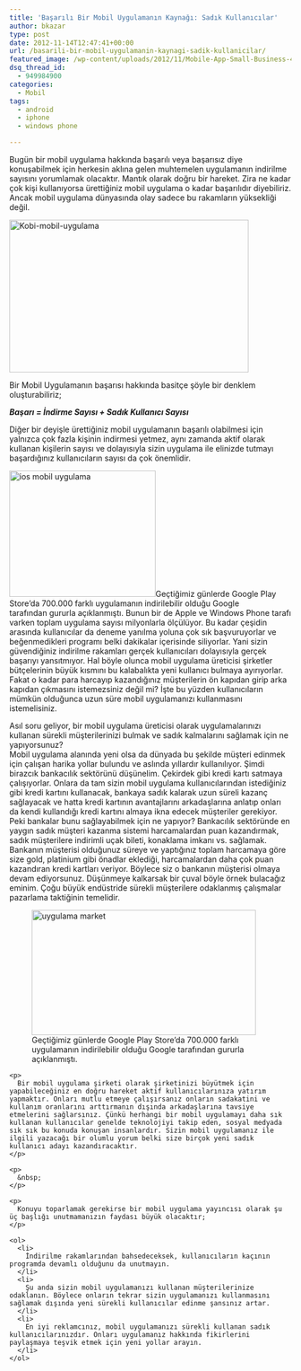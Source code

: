 ```yaml
---
title: 'Başarılı Bir Mobil Uygulamanın Kaynağı: Sadık Kullanıcılar'
author: bkazar
type: post
date: 2012-11-14T12:47:41+00:00
url: /basarili-bir-mobil-uygulamanin-kaynagi-sadik-kullanicilar/
featured_image: /wp-content/uploads/2012/11/Mobile-App-Small-Business-427x272-100x100.jpg
dsq_thread_id:
  - 949984900
categories:
  - Mobil
tags:
  - android
  - iphone
  - windows phone

---
```

Bugün bir mobil uygulama hakkında başarılı veya başarısız diye konuşabilmek için herkesin aklına gelen muhtemelen uygulamanın indirilme sayısını yorumlamak olacaktır. Mantık olarak doğru bir hareket. Zira ne kadar çok kişi kullanıyorsa ürettiğiniz mobil uygulama o kadar başarılıdır diyebiliriz. Ancak mobil uygulama dünyasında olay sadece bu rakamların yüksekliği değil.

<img class="aligncenter size-full wp-image-9149" title="Kobi-mobil-uygulama" src="https://www.murekkep.org/wp-content/uploads/2012/11/Mobile-App-Small-Business-427x272.jpg" alt="Kobi-mobil-uygulama" width="427" height="272" srcset="https://www.murekkep.org/wp-content/uploads/2012/11/Mobile-App-Small-Business-427x272.jpg 427w, https://www.murekkep.org/wp-content/uploads/2012/11/Mobile-App-Small-Business-427x272-400x254.jpg 400w, https://www.murekkep.org/wp-content/uploads/2012/11/Mobile-App-Small-Business-427x272-50x31.jpg 50w, https://www.murekkep.org/wp-content/uploads/2012/11/Mobile-App-Small-Business-427x272-196x125.jpg 196w" sizes="(max-width: 427px) 100vw, 427px" /> 

<div>
</div>

Bir Mobil Uygulamanın başarısı hakkında basitçe şöyle bir denklem oluşturabiliriz;

**_Başarı = İndirme Sayısı + Sadık Kullanıcı Sayısı_**

Diğer bir deyişle ürettiğiniz mobil uygulamanın başarılı olabilmesi için yalnızca çok fazla kişinin indirmesi yetmez, aynı zamanda aktif olarak kullanan kişilerin sayısı ve dolayısıyla sizin uygulama ile elinizde tutmayı başardığınız kullanıcıların sayısı da çok önemlidir.

<div>
  <img class="alignleft  wp-image-9148" title="ios uygulama" src="https://www.murekkep.org/wp-content/uploads/2012/11/app.jpg" alt="ios mobil uygulama" width="261" height="225" srcset="https://www.murekkep.org/wp-content/uploads/2012/11/app.jpg 373w, https://www.murekkep.org/wp-content/uploads/2012/11/app-50x43.jpg 50w, https://www.murekkep.org/wp-content/uploads/2012/11/app-144x125.jpg 144w" sizes="(max-width: 261px) 100vw, 261px" />Geçtiğimiz günlerde Google Play Store’da 700.000 farklı uygulamanın indirilebilir olduğu Google tarafından gururla açıklanmıştı. Bunun bir de Apple ve Windows Phone tarafı varken toplam uygulama sayısı milyonlarla ölçülüyor. Bu kadar çeşidin arasında kullanıcılar da deneme yanılma yoluna çok sık başvuruyorlar ve beğenmedikleri programı belki dakikalar içerisinde siliyorlar. Yani sizin güvendiğiniz indirilme rakamları gerçek kullanıcıları dolayısıyla gerçek başarıyı yansıtmıyor. Hal böyle olunca mobil uygulama üreticisi şirketler bütçelerinin büyük kısmını bu kalabalıkta yeni kullanıcı bulmaya ayırıyorlar. Fakat o kadar para harcayıp kazandığınız müşterilerin ön kapıdan girip arka kapıdan çıkmasını istemezsiniz değil mi? İşte bu yüzden kullanıcıların mümkün olduğunca uzun süre mobil uygulamanızı kullanmasını istemelisiniz.</p> 
  
  <div>
    Asıl soru geliyor, bir mobil uygulama üreticisi olarak uygulamalarınızı kullanan sürekli müşterilerinizi bulmak ve sadık kalmalarını sağlamak için ne yapıyorsunuz?<br /> Mobil uygulama alanında yeni olsa da dünyada bu şekilde müşteri edinmek için çalışan harika yollar bulundu ve aslında yıllardır kullanılıyor. Şimdi birazcık bankacılık sektörünü düşünelim. Çekirdek gibi kredi kartı satmaya çalışıyorlar. Onlara da tam sizin mobil uygulama kullanıcılarından istediğiniz gibi kredi kartını kullanacak, bankaya sadık kalarak uzun süreli kazanç sağlayacak ve hatta kredi kartının avantajlarını arkadaşlarına anlatıp onları da kendi kullandığı kredi kartını almaya ikna edecek müşteriler gerekiyor. Peki bankalar bunu sağlayabilmek için ne yapıyor? Bankacılık sektöründe en yaygın sadık müşteri kazanma sistemi harcamalardan puan kazandırmak, sadık müşterilere indirimli uçak bileti, konaklama imkanı vs. sağlamak. Bankanın müşterisi olduğunuz süreye ve yaptığınız toplam harcamaya göre size gold, platinium gibi önadlar eklediği, harcamalardan daha çok puan kazandıran kredi kartları veriyor. Böylece siz o bankanın müşterisi olmaya devam ediyorsunuz. Düşünmeye kalkarsak bir çuval böyle örnek bulacağız eminim. Çoğu büyük endüstride sürekli müşterilere odaklanmış çalışmalar pazarlama taktiğinin temelidir.</p> <figure id="attachment_9151" aria-describedby="caption-attachment-9151" style="width: 400px" class="wp-caption aligncenter"><img class="size-large wp-image-9151" title="uygulama market" src="https://www.murekkep.org/wp-content/uploads/2012/11/app-markets-580-75-400x223.jpg" alt="uygulama market" width="400" height="223" srcset="https://www.murekkep.org/wp-content/uploads/2012/11/app-markets-580-75-400x223.jpg 400w, https://www.murekkep.org/wp-content/uploads/2012/11/app-markets-580-75-50x27.jpg 50w, https://www.murekkep.org/wp-content/uploads/2012/11/app-markets-580-75-223x125.jpg 223w, https://www.murekkep.org/wp-content/uploads/2012/11/app-markets-580-75.jpg 580w" sizes="(max-width: 400px) 100vw, 400px" /><figcaption id="caption-attachment-9151" class="wp-caption-text">Geçtiğimiz günlerde Google Play Store’da 700.000 farklı uygulamanın indirilebilir olduğu Google tarafından gururla açıklanmıştı.</figcaption></figure> 
    
    <p>
      Bir mobil uygulama şirketi olarak şirketinizi büyütmek için yapabileceğiniz en doğru hareket aktif kullanıcılarınıza yatırım yapmaktır. Onları mutlu etmeye çalışırsanız onların sadakatini ve kullanım oranlarını arttırmanın dışında arkadaşlarına tavsiye etmelerini sağlarsınız. Çünkü herhangi bir mobil uygulamayı daha sık kullanan kullanıcılar genelde teknolojiyi takip eden, sosyal medyada sık sık bu konuda konuşan insanlardır. Sizin mobil uygulamanız ile ilgili yazacağı bir olumlu yorum belki size birçok yeni sadık kullanıcı adayı kazandıracaktır.
    </p>
    
    <p>
      &nbsp;
    </p>
    
    <p>
      Konuyu toparlamak gerekirse bir mobil uygulama yayıncısı olarak şu üç başlığı unutmamanızın faydası büyük olacaktır;
    </p>
    
    <ol>
      <li>
        İndirilme rakamlarından bahsedeceksek, kullanıcıların kaçının programda devamlı olduğunu da unutmayın.
      </li>
      <li>
        Şu anda sizin mobil uygulamanızı kullanan müşterilerinize odaklanın. Böylece onların tekrar sizin uygulamanızı kullanmasını sağlamak dışında yeni sürekli kullanıcılar edinme şansınız artar.
      </li>
      <li>
        En iyi reklamcınız, mobil uygulamanızı sürekli kullanan sadık kullanıcılarınızdır. Onları uygulamanız hakkında fikirlerini paylaşmaya teşvik etmek için yeni yollar arayın.
      </li>
    </ol>
  </div>
</div>